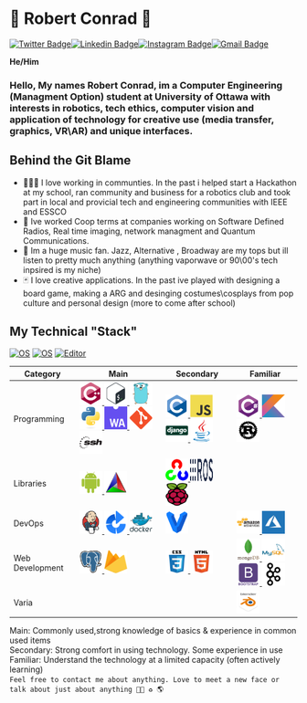 <!-- Inspired by @sakshamtaneja21 , @br3ndonland -->


# 👨 Robert Conrad 🎺
[![Twitter Badge](https://img.shields.io/badge/-@PirateRoberts98-1ca0f1?style=flat-square&labelColor=1ca0f1&logo=twitter&logoColor=white&link=https://twitter.com/PirateRoberts98)](https://twitter.com/PirateRoberts98)[![Linkedin Badge](https://img.shields.io/badge/-PirateRoberts98-blue?style=flat-square&logo=Linkedin&logoColor=white&link=https://www.linkedin.com/in/PirateRoberts98/)](https://www.linkedin.com/in/PirateRoberts98/)[![Instagram Badge](https://img.shields.io/badge/-PirateRoberts98-3f729b?style=flat-square&logo=Instagram&logoColor=white&link=https://www.instagram.com/PirateRoberts98/)](https://www.instagram.com/PirateRoberts98/)[![Gmail Badge](https://img.shields.io/badge/-robert.conrad@ieee.org-c14438?style=flat-square&logo=Gmail&logoColor=white&link=mailto:robert.conrad@ieee.org)](mailto:robert.conrad@ieee.org)

**He/Him** 

### Hello, My names Robert Conrad, im a Computer Engineering (Managment Option) student at University of Ottawa with interests in robotics, tech ethics, computer vision and application of technology for creative use (media transfer, graphics, VR\AR) and unique interfaces.
 
## Behind the Git Blame 
 

- 👨‍👩‍👦 I love working in communties. In the past i helped start a Hackathon at my school, ran community and business for a robotics club and took part in local and provicial tech and engineering communities with IEEE and ESSCO 
- 🤖 Ive worked Coop terms at companies working on Software Defined Radios, Real time imaging, network managment and Quantum Communications. 
- 🎺 Im a huge music fan. Jazz, Alternative , Broadway are my tops but ill listen to pretty much anything (anything vaporwave or 90\00's tech inpsired is my niche)
- 🃏 I love creative applications. In the past ive played with designing a board game, making a ARG and desinging costumes\cosplays from pop culture and personal design (more to come after school)

## My Technical "Stack"
[![OS](https://img.shields.io/badge/OS-Linux-informational?style=flat-square&logo=linux&logoColor=white)](https://en.wikipedia.org/wiki/Linux)
[![OS](https://img.shields.io/badge/OS-Windows-informational?style=flat-square&logo=windows&logoColor=white)](https://en.wikipedia.org/wiki/Microsoft_Windows)
[![Editor](https://img.shields.io/badge/Editor-VSCode-blue?style=flat-square&logo=visual-studio-code&logoColor=white)](https://code.visualstudio.com/)
<!-- [![Dotfiles](https://img.shields.io/badge/Setup_-Dotfiles-blue?style=flat-square&logo=when-i-work&logoColor=white)](https://github.com/PirateRoberts98/dotfiles) -->


| Category      | Main         | Secondary  | Familiar  |
| ------------- |-------------| -----| -----|
| Programming    | <a href="https://en.wikipedia.org/wiki/C%2B%2B" target="_blank"> <img src="images\language\cpp.svg"  alt="cpp" width="40" height="40"/> </a> <a href="https://www.gnu.org/software/bash/" target="_blank"> <img src="images\language\bash.svg"  alt="bash" width="40" height="40"/> </a> <a href="https://golang.org/" target="_blank"> <img src="images\language\golang.svg"  alt="golang" width="40" height="40"/> </a> <a href="https://www.python.org/" target="_blank"> <img src="images\language\python.svg"  alt="python" width="40" height="40"/> </a> <a href="https://webassembly.org/" target="_blank"> <img src="images\frameworks\wasm.png"  alt="wasm" width="40" height="40"/> </a> <a href="https://git-scm.com/" target="_blank"> <img src="images\tools\git.svg"  alt="git" width="40" height="40"/> </a> <a href="https://www.ssh.com/"  target="_blank"> <img src="images\tools\ssh.svg"  alt="ssh" width="40" height="40"/> </a> |  <a href="https://en.wikipedia.org/wiki/C_(programming_language)" target="_blank"> <img src="images\language\c.svg"  alt="c" width="40" height="40"/> </a> <a href="https://developer.mozilla.org/en-US/docs/Web/JavaScript" target="_blank"> <img src="images\language\javascript.svg"  alt="javascript" width="40" height="40"/> </a> <a href="https://www.djangoproject.com/" target="_blank"> <img src="images\language\django.svg"  alt="django" width="40" height="40"/> </a> <a href="https://en.wikipedia.org/wiki/Java_(programming_language)" target="_blank"> <img src="images\language\java.svg"  alt="java" width="40" height="40"/> </a>   | <a href="https://docs.microsoft.com/en-us/dotnet/csharp/programming-guide/" target="_blank"> <img src="images\language\csharp.svg"  alt="csharp" width="40" height="40"/> </a> <a href="https://kotlinlang.org/" target="_blank"> <img src="images\language\kotlin.svg"  alt="kotlin" width="40" height="40"/> </a> <a href="https://www.rust-lang.org/" target="_blank"> <img src="images\language\rust.svg"  alt="rust" width="40" height="40"/> </a> |
|Libraries|<a href="https://developer.android.com/" target="_blank"> <img src="images\frameworks\android.svg"  alt="android" width="40" height="40"/> </a> <a href="https://cmake.org/" target="_blank"> <img src="images\frameworks\cmake.png"  alt="cmake" width="40" height="40"/> </a>|<a href="https://opencv.org/" target="_blank"> <img src="images\frameworks\opencv.svg"  alt="opencv" width="40" height="40"/> </a> <a href="https://www.ros.org/" target="_blank"> <img src="images\frameworks\ros.svg"  alt="ros" width="40" height="40"/> </a><a href="https://www.raspberrypi.org/" target="_blank"> <img src="images\frameworks\pi.png"  alt="pi" width="40" height="40"/> </a>||
| DevOps    |   <a href="https://www.jenkins.io/" target="_blank"> <img src="images\devops\jenkins.svg"  alt="jenkins" width="40" height="40"/> </a> <a href="https://www.atlassian.com/software/bamboo" target="_blank"> <img src="images\devops\bamboo.png"  alt="bamboo" width="40" height="40"/> </a> <a href="https://www.docker.com/" target="_blank"> <img src="images\devops\docker.svg"  alt="docker" width="40" height="40"/> </a>  |    <a href="https://www.vagrantup.com/" target="_blank"> <img src="images\devops\vagrant.svg"  alt="vagrant" width="40" height="40"/> </a>  | <a href="https://aws.amazon.com/" target="_blank"> <img src="images\devops\aws.svg"  alt="aws" width="40" height="40"/> </a> <a href="https://azure.microsoft.com/en-ca/" target="_blank"> <img src="images\devops\azure.jpg"  alt="azure" width="40" height="40"/> </a>  |
| Web Development    |   <a href="https://www.postgresql.org/" target="_blank"> <img src="images\database\postgresql.svg"  alt="postgresql" width="40" height="40"/> </a> <a href="https://firebase.google.com/" target="_blank"> <img src="images\database\firebase.png"  alt="firebase" width="40" height="40"/> </a>            |    <a href="https://developer.mozilla.org/en-US/docs/Archive/CSS3" target="_blank"> <img src="images\language\css3.svg"  alt="css3" width="40" height="40"/> </a> <a href="https://developer.mozilla.org/en-US/docs/Web/Guide/HTML/HTML5" target="_blank"> <img src="images\language\html5.svg"  alt="html5" width="40" height="40"/> </a>            |         <a href="https://www.mongodb.com/3" target="_blank"> <img src="images\database\mongodb.svg"  alt="mongodb" width="40" height="40"/> </a> <a href="https://www.mysql.com/" target="_blank"> <img src="images\database\mysql.svg"  alt="mysql" width="40" height="40"/> </a><a href="https://getbootstrap.com/" target="_blank"> <img src="images\frameworks\bootstrap.svg"  alt="bootstrap" width="40" height="40"/> </a> <a href="https://kafka.apache.org/" target="_blank"> <img src="images\frameworks\kafka.svg"  alt="kafka" width="40" height="40"/> </a>         |
| Varia    |              |               |  <a href="https://www.blender.org/"  target="_blank"> <img src="images\tools\blender.svg"  alt="blender" width="40" height="40"/> </a>               |

<!-- Future Learn Items
<a href="https://cassandra.apache.org/" target="_blank"> <img src="images\database\cassandra.png"  alt="cassandra" width="40" height="40"/> </a> 
<a href="https://redis.io/" target="_blank"> <img src="images\database\redis.svg"  alt="redis" width="40" height="40"/> </a> 
<a href="https://unity.com/" target="_blank"> <img src="images\frameworks\unity.svg"  alt="unity" width="40" height="40"/> </a> 
<a href="https://www.arduino.cc/" target="_blank"> <img src="images\frameworks\arduino.svg"  alt="arduino" width="40" height="40"/> </a> 
<a href="https://www.electronjs.org/" target="_blank"> <img src="images\frameworks\electron.svg"  alt="electron" width="40" height="40"/> </a> 
<a href="https://www.openscad.org/" target="_blank"> <img src="images\frameworks\OpensCAD.png"  alt="OpensCAD" width="40" height="40"/> </a>
<a href="https://webpack.js.org/" target="_blank"> <img src="images\frameworks\webpack.svg"  alt="webpack" width="40" height="40"/> </a>  
<a href="https://www.typescriptlang.org/" target="_blank"> <img src="images\language\typescript.svg"  alt="typescript" width="40" height="40"/> </a> 
<a href="https://racket-lang.org/" target="_blank"> <img src="images\language\racket.svg"  alt="racket" width="40" height="40"/> </a> 
<a href="https://sass-lang.com/" target="_blank"> <img src="images\language\sass.svg"  alt="sass" width="40" height="40"/> </a> 
<a href="http://lesscss.org/" target="_blank"> <img src="images\language\less.svg"  alt="less" width="40" height="40"/> </a> 
<a href="https://nodejs.org/en/" target="_blank"> <img src="images\language\node.svg"  alt="node" width="40" height="40"/> </a> 
<a href="https://reactjs.org/" target="_blank"> <img src="images\language\react.svg"  alt="react" width="40" height="40"/> </a> 
<a href="https://vuejs.org/" target="_blank"> <img src="images\language\vue.svg"  alt="vue" width="40" height="40"/> </a> 
 -->

Main: Commonly used,strong knowledge of basics & experience in common used items <br>
Secondary: Strong comfort in using technology. Some experience in use <br>
Familiar: Understand the technology at a limited capacity (often actively learning)  <br>
` Feel free to contact me about anything. Love to meet a new face or talk about just about anything 🏳‍🌈 ♻ 🌎 ` 
